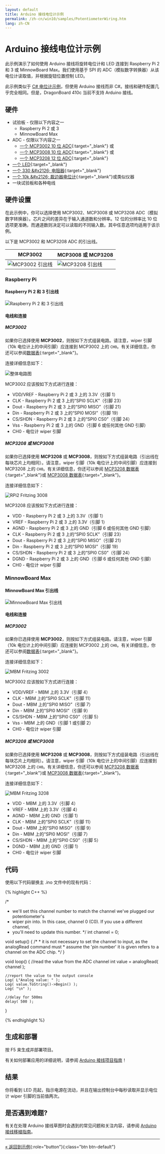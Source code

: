 ```yaml
---
layout: default
title: Arduino 接线电位计示例
permalink: /zh-cn/win10/samples/PotentiometerWiring.htm
lang: zh-CN
---
```


# Arduino 接线电位计示例
此示例演示了如何使用 Arduino 接线将旋转电位计和 LED 连接到 Raspberry Pi 2 和 3 或 MinnowBoard Max。我们使用基于 SPI 的 ADC（模拟数字转换器）从该电位计读取值，并根据旋钮位置控制 LED。

此示例类似于 [C\# 电位计示例]({{site.baseurl}}/{{page.lang}}/win10/samples/Potentiometer.htm)，但使用 Arduino 接线而非 C\#。接线和硬件配置几乎完全相同。但是，DragonBoard 410c 当前不支持 Arduino 接线。

## 硬件
- 试验板 - 仅限以下内容之一
	- Raspberry Pi 2 或 3
	- MinnowBoard Max
- ADC - 仅限以下内容之一
	- [一个 MCP3002 10 位 ADC](http://www.microchip.com/wwwproducts/Devices.aspx?product=MCP3002){:target="_blank"} 或
	- [一个 MCP3008 10 位 ADC](http://www.microchip.com/wwwproducts/Devices.aspx?dDocName=en010530){:target="_blank"} 或
	- [一个 MCP3208 12 位 ADC](http://www.digikey.com/product-search/en?KeyWords=mcp3208%20ci%2Fp&WT.z_header=search_go){:target="_blank"}
- [一个 LED](http://www.digikey.com/product-detail/en/C5SMF-RJS-CT0W0BB1/C5SMF-RJS-CT0W0BB1-ND/2341832){:target="_blank"}
- [一个 330 &\#x2126; 电阻器](http://www.digikey.com/product-detail/en/CFR-25JB-52-330R/330QBK-ND/1636){:target="_blank"}
- [一个 10k &\#x2126; 裁边器电位计](http://www.digikey.com/product-detail/en/3362P-1-103TLF/3362P-103TLF-ND/1232540){:target="_blank"}或类似仪器
- 一块试验板和各种电线

## 硬件设置

在此示例中，你可以选择使用 MCP3002、MCP3008 或 MCP3208 ADC（模拟数字转换器）。芯片之间的差异在于输入通道数和分辨率。12 位的分辨率比 10 位选项更准确，而通道数则决定可以读取的不同输入数。其中任意选项均适用于该示例。

以下是 MCP3002 和 MCP3208 ADC 的引出线。

| MCP3002 | MCP3008 或 MCP3208 |
| -------------------------------------------------------------------- | -------------------------------------------------------------------- |
| ![MCP3002 引出线]({{site.baseurl}}/Resources/images/Potentiometer/MCP3002.PNG) | ![MCP3208 引出线]({{site.baseurl}}/Resources/images/Potentiometer/MCP3208.PNG) |

### Raspberry Pi

#### Raspberry Pi 2 和 3 引出线

![Raspberry Pi 2 和 3 引出线]({{site.baseurl}}/Resources/images/PinMappings/RP2_Pinout.png)

#### 电线和连接

##### MCP3002
如果你已选择使用 **MCP3002**，则按如下方式组装电路。请注意，wiper 引脚（10k 电位计上的中间引脚）应连接到 MCP3002 上的 `CH0`。有关详细信息，你还可以参阅[数据表](http://ww1.microchip.com/downloads/en/DeviceDoc/21294E.pdf){:target="_blank"}。

连接详细信息如下：

![整体电路图]({{site.baseurl}}/Resources/images/Potentiometer/OverallCon-3002.PNG)

MCP3002 应该按如下方式进行连接：

- VDD/VREF - Raspberry Pi 2 或 3 上的 3.3V（引脚 1）
- CLK - Raspberry Pi 2 或 3 上的“SPI0 SCLK”（引脚 23）
- Dout - Raspberry Pi 2 或 3 上的“SPI0 MISO”（引脚 21）
- Din - Raspberry Pi 2 或 3 上的“SPI0 MOSI”（引脚 19）
- CS/SHDN - Raspberry Pi 2 或 3 上的“SPI0 CS0”（引脚 24）
- Vss - Raspberry Pi 2 或 3 上的 GND（引脚 6 或任何其他 GND 引脚）
- CH0 - 电位计 wiper 引脚


##### MCP3208 或 MCP3008
如果你已选择使用 **MCP3208** 或 **MCP3008**，则按如下方式组装电路（引出线在每块芯片上均相同）。请注意，wiper 引脚（10k 电位计上的中间引脚）应连接到 MCP3208 上的 `CH0`。有关详细信息，你还可以参阅 [MCP3208 数据表](http://pdf.datasheetcatalog.com/datasheets2/43/435228_1.pdf){:target="_blank"}或 [MCP3008 数据表](http://ww1.microchip.com/downloads/en/DeviceDoc/21295C.pdf){:target="_blank"}。

连接详细信息如下：

![RPi2 Fritzing 3008]({{site.baseurl}}/Resources/images/Potentiometer/OverallCon-3208.PNG)

MCP3208 应该按如下方式进行连接：

- VDD - Raspberry Pi 2 或 3 上的 3.3V（引脚 1）
- VREF - Raspberry Pi 2 或 3 上的 3.3V（引脚 1）
- AGND - Raspberry Pi 2 或 3 上的 GND（引脚 6 或任何其他 GND 引脚）
- CLK - Raspberry Pi 2 或 3 上的“SPI0 SCLK”（引脚 23）
- Dout - Raspberry Pi 2 或 3 上的“SPI0 MISO”（引脚 21）
- Din - Raspberry Pi 2 或 3 上的“SPI0 MOSI”（引脚 19）
- CS/SHDN - Raspberry Pi 2 或 3 上的“SPI0 CS0”（引脚 24）
- DGND - Raspberry Pi 2 或 3 上的 GND（引脚 6 或任何其他 GND 引脚）
- CH0 - 电位计 wiper 引脚

### MinnowBoard Max

#### MinnowBoard Max 引出线

![MinnowBoard Max 引出线]({{site.baseurl}}/Resources/images/PinMappings/MBM_Pinout.png)

#### 电线和连接

##### MCP3002
如果你已选择使用 **MCP3002**，则按如下方式组装电路。请注意，wiper 引脚（10k 电位计上的中间引脚）应连接到 MCP3002 上的 `CH0`。有关详细信息，你还可以参阅[数据表](http://ww1.microchip.com/downloads/en/DeviceDoc/21294E.pdf){:target="_blank"}。

连接详细信息如下：

![MBM Fritzing 3002]({{site.baseurl}}/Resources/images/arduino_wiring/MBM_pot3002.png)

MCP3002 应该按如下方式进行连接：

- VDD/VREF - MBM 上的 3.3V（引脚 4）
- CLK - MBM 上的“SPI0 SCLK”（引脚 11）
- Dout - MBM 上的“SPI0 MISO”（引脚 7）
- Din - MBM 上的“SPI0 MOSI”（引脚 9）
- CS/SHDN - MBM 上的“SPI0 CS0”（引脚 5）
- Vss - MBM 上的 GND（引脚 1 或引脚 2）
- CH0 - 电位计 wiper 引脚

##### MCP3208 或 MCP3008
如果你已选择使用 **MCP3208** 或 **MCP3008**，则按如下方式组装电路（引出线在每块芯片上均相同）。请注意，wiper 引脚（10k 电位计上的中间引脚）应连接到 MCP3208 上的 `CH0`。有关详细信息，你还可以参阅 [MCP3208 数据表](http://pdf.datasheetcatalog.com/datasheets2/43/435228_1.pdf){:target="_blank"}或 [MCP3008 数据表](http://ww1.microchip.com/downloads/en/DeviceDoc/21295C.pdf){:target="_blank"}。

连接详细信息如下：

![MBM Fritzing 3208]({{site.baseurl}}/Resources/images/arduino_wiring/MBM_pot3208.png)

- VDD - MBM 上的 3.3V（引脚 4）
- VREF - MBM 上的 3.3V（引脚 4）
- AGND - MBM 上的 GND（引脚 1）
- CLK - MBM 上的“SPI0 SCLK”（引脚 11）
- Dout - MBM 上的“SPI0 MISO”（引脚 9）
- Din - MBM 上的“SPI0 MOSI”（引脚 7）
- CS/SHDN - MBM 上的“SPI0 CS0”（引脚 5）
- DGND - MBM 上的 GND（引脚 1）
- CH0 - 电位计 wiper 引脚

## 代码

使用以下代码替换主 .ino 文件中的现有代码：

{% highlight C++ %}

/*
 * we'll set this channel number to match the channel we've plugged our potentiometer's
 * wiper pin into. In this case, channel 0 (C0). If you use a different channel,
 * you'll need to update this number.
 */
int channel = 0;

void setup()
{
    /*
     * it is not necessary to set the channel to input, as the analogRead command must
     * assume the 'pin number' it is given refers to a channel on the ADC chip.
     */
}

void loop()
{
    //read the value from the ADC channel
    int value = analogRead( channel );

    //report the value to the output console
    Log( L"Analog value: " );
    Log( value.ToString()->Begin() );
    Log( "\n" );

    //delay for 500ms
    delay( 500 );
}

{% endhighlight %}


## 生成和部署
按 F5 来生成并部署项目。

有关如何部署应用的详细说明，请参阅 [Arduino 接线项目指南]({{site.baseurl}}/{{page.lang}}/win10/ArduinoWiringProjectGuide.htm)！

## 结果
你将看到 LED 亮起，指示电源在流动，并且在输出控制台中每秒读取并显示电位计 wiper 引脚的当前值两次。

## 是否遇到难题?

有关在处理 Arduino 接线草图时会遇到的常见问题和关注内容，请参阅 [Arduino 接线移植指南]({{site.baseurl}}/{{page.lang}}/win10/ArduinoWiringPortingGuide.htm)。

---

[&laquo; 返回到示例]({{site.baseurl}}/{{page.lang}}/win10/StartCoding.htm){:role="button"}{:class="btn btn-default"}
